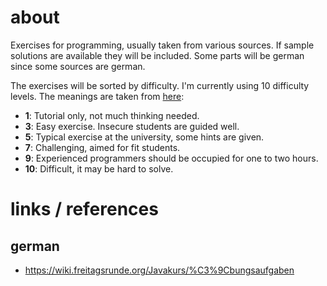 # about
Exercises for programming, usually taken from various sources. If sample solutions are available they will be included.
Some parts will be german since some sources are german.

The exercises will be sorted by difficulty. I'm currently using 10 difficulty levels. The meanings are taken from [here](https://wiki.freitagsrunde.org/Javakurs/%C3%9Cbungsaufgaben#Schwierigkeitsgrade):

* **1**: Tutorial only, not much thinking needed.
* **3**: Easy exercise. Insecure students are guided well.
* **5**: Typical exercise at the university, some hints are given. 
* **7**: Challenging, aimed for fit students.
* **9**: Experienced programmers should be occupied for one to two hours.
* **10**: Difficult, it may be hard to solve.

# links / references

## german

* https://wiki.freitagsrunde.org/Javakurs/%C3%9Cbungsaufgaben
